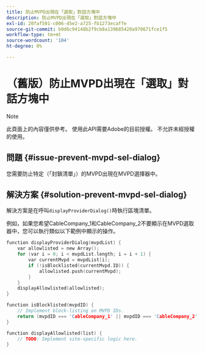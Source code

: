 ```yaml
---
title: 防止MVPD出現在「選取」對話方塊中
description: 防止MVPD出現在「選取」對話方塊中
exl-id: 20faf501-c006-45e2-a725-fb1273ecaffe
source-git-commit: b0d6c94148b2f9cb8a139685420a970671fce1f5
workflow-type: tm+mt
source-wordcount: '104'
ht-degree: 0%

---
```


# （舊版）防止MVPD出現在「選取」對話方塊中

>[!NOTE]
>
>此頁面上的內容僅供參考。 使用此API需要Adobe的目前授權。 不允許未經授權的使用。

## 問題 {#issue-prevent-mvpd-sel-dialog}

您需要防止特定（「封鎖清單」）的MVPD出現在MVPD選擇器中。


## 解決方案 {#solution-prevent-mvpd-sel-dialog}

解決方案是在呼叫`displayProviderDialog()`時執行區塊清單。

例如，如果您希望CableCompany_1和CableCompany_2不要顯示在MVPD選取器中，您可以執行類似以下範例中顯示的操作。

```C
function displayProviderDialog(mvpdList) {
    var allowlisted = new Array();
    for (var i = 0; i < mvpdList.length; i = i + 1) {
        var currentMvpd = mvpdList[i];
        if (!isBlocklisted(currentMvpd.ID)) {
            allowlisted.push(currentMvpd);
        }
    }
    displayAllowlisted(allowlisted);
}

function isBlocklisted(mvpdID) {
    // Implement block-listing on MVPD IDs.
    return (mvpdID === 'CableCompany_1' || mvpdID === 'CableCompany_2');
}

function displayAllowlisted(list) {
    // TODO: Implement site-specific logic here.
} 
```

<!--
**Related Information**

* [Allow MVPDs in the Selection Dialog](/help/authentication/allow-mvpd-selectn-dialog.md)
* **Code samples**
* [Programmer integration guide](/help/authentication/programmer-integration-guide-overview.md)
-->
